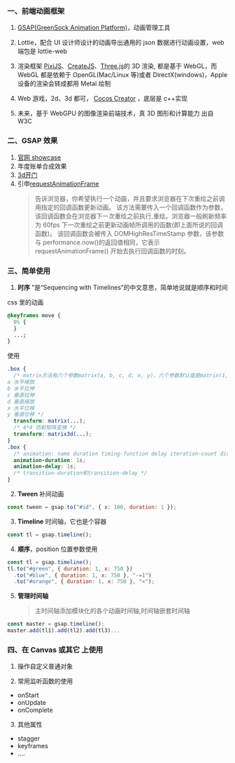 ### 一、前端动画框架

1. [GSAP(GreenSock Animation Platform)](https://greensock.com/docs/v3)，动画管理工具

2. Lottie，配合 UI 设计师设计的动画导出通用的 json 数据进行动画设置，web 端包是 lottie-web

3. 渲染框架 [PixiJS](https://pixijs.com/)、[CreateJS](https://createjs.com/)、[Three.js](https://threejs.org/)的 3D 渲染, 都是基于 WebGL，而 WebGL 都是依赖于 OpenGL(Mac/Linux 等)或者 DirectX(windows)，Apple 设备的渲染会转成都用 Metal 绘制

4. Web 游戏，2d、3d 都可， [Cocos Creator](https://www.cocos.com/docs) ，底层是 c++实现

5. 未来，基于 WebGPU 的图像渲染前端技术，真 3D 图形和计算能力
   出自 W3C

### 二、GSAP 效果

1. [官网 showcase](https://greensock.com/showcase/)
2. 年度账单合成效果
3. [3d开门]()  
4. 引申[requestAnimationFrame](https://developer.mozilla.org/zh-CN/docs/Web/API/Window/requestAnimationFrame)
   > 告诉浏览器，你希望执行一个动画，并且要求浏览器在下次重绘之前调用指定的回调函数更新动画。
   > 该方法需要传入一个回调函数作为参数，该回调函数会在浏览器下一次重绘之前执行,重绘。浏览器一般刷新频率为 60fps
   > 下一次重绘之前更新动画帧所调用的函数(即上面所说的回调函数)。
   > 该回调函数会被传入 DOMHighResTimeStamp 参数，该参数与 performance.now()的返回值相同，它表示 requestAnimationFrame() 开始去执行回调函数的时刻。

### 三、简单使用

1. **时序** ”是“Sequencing with Timelines”的中文意思，简单地说就是顺序和时间

css 里的动画

```css
@keyframes move {
  0% {
  }
  ...;
}
```

使用

```css
.box {
  /* matrix方法有六个参数matrix(a, b, c, d, x, y)，六个参数默认值是matrix(1, 0, 0, 1, 0, 0)，这六个参数分别控制不同的变换
a 水平缩放
b 水平拉伸
c 垂直拉伸
d 垂直缩放
x 水平位移
y 垂直位移 */
  transform: matrix(...);
  /* 4*4 仿射矩阵变换 */
  transform: matrix3d(...);
}
.box {
  /* animation: name duration timing-function delay iteration-count direction fill-mode; */
  animation-duration: 1s;
  animation-delay: 1s;
  /* transition-duration和transition-delay */
}
```

2. **Tween** 补间动画

```js
const tween = gsap.to("#id", { x: 100, duration: 1 });
```

3. **Timeline** 时间轴，它也是个容器

```js
const tl = gsap.timeline();
```

4. **顺序**，position 位置参数使用

```js
const tl = gsap.timeline();
tl.to("#green", { duration: 1, x: 750 })
  .to("#blue", { duration: 1, x: 750 }, "-=1")
  .to("#orange", { duration: 1, x: 750 }, "<");
```

5. **管理时间轴**
   > 主时间轴添加模块化的各个动画时间轴,时间轴嵌套时间轴

```js
const master = gsap.timeline();
master.add(tl1).add(tl2).add(tl3)...
```

### 四、在 Canvas 或其它 上使用

1. 操作自定义普通对象

2. 常用监听函数的使用

- onStart
- onUpdate
- onComplete

3. 其他属性

- stagger
- keyframes
- ....

